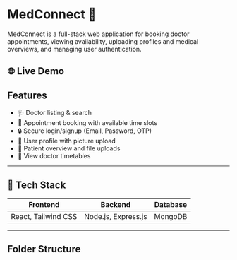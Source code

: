 # MedConnect 🏥

MedConnect is a full-stack web application for booking doctor appointments, viewing availability, uploading profiles and medical overviews, and managing user authentication.

## 🌐 Live Demo



##  Features

- 🩺 Doctor listing & search
- 📅 Appointment booking with available time slots
- 🔒 Secure login/signup (Email, Password, OTP)
- 👤 User profile with picture upload
- 📄 Patient overview and file uploads
- 🏥 View doctor timetables

---

## 🔧 Tech Stack

| Frontend           | Backend                | Database |
|--------------------|------------------------|----------|
| React, Tailwind CSS| Node.js, Express.js    | MongoDB  |

---

##  Folder Structure

